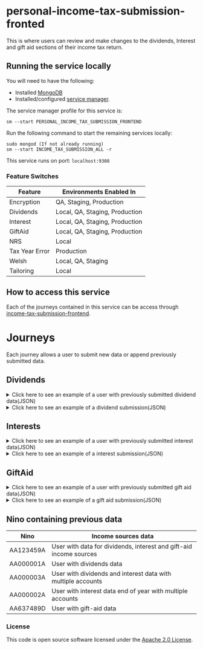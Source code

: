 
# personal-income-tax-submission-fronted
This is where users can review and make changes to the dividends, Interest and gift aid sections of their income tax return.

## Running the service locally

You will need to have the following:
- Installed [MongoDB](https://docs.mongodb.com/manual/installation/)
- Installed/configured [service manager](https://github.com/hmrc/service-manager).

The service manager profile for this service is:

    sm --start PERSONAL_INCOME_TAX_SUBMISSION_FRONTEND
Run the following command to start the remaining services locally:

    sudo mongod (If not already running)
    sm --start INCOME_TAX_SUBMISSION_ALL -r

This service runs on port: `localhost:9308`

### Feature Switches

| Feature | Environments Enabled In |
| --- | --- |
| Encryption | QA, Staging, Production |
| Dividends | Local, QA, Staging, Production |
| Interest | Local, QA, Staging, Production |
| GiftAid | Local, QA, Staging, Production |
| NRS | Local |
| Tax Year Error | Production |
| Welsh | Local, QA, Staging |
| Tailoring | Local |

## How to access this service
Each of the journeys contained in this service can be access through [income-tax-submission-frontend](https://github.com/hmrc/income-tax-submission-frontend).


# Journeys

Each journey allows a user to submit new data or append previously submitted data.

## Dividends

<details>
<summary>Click here to see an example of a user with previously submitted dividend data(JSON)</summary>

```json
{
  "dividends": {
    "ukDividends": 99999999999.99,
    "otherUkDividends": 99999999999.99
  }
}
```
</details>

<details>
<summary>Click here to see an example of a dividend submission(JSON)</summary>

```json
{
  "ukDividends": true,
  "ukDividendsAmount": 500,
  "otherUkDividends": true,
  "otherUkDividendsAmount": 500
}
```
</details>

## Interests

<details>
<summary>Click here to see an example of a user with previously submitted interest data(JSON)</summary>

```json
{
  "interest": [
    {
      "accountName": "Rick Owens Bank",
      "incomeSourceId": "000000000000001",
      "taxedUkInterest": 99999999999.99,
      "untaxedUkInterest": 99999999999.99
    },
    {
      "accountName": "Rick Owens Taxed Bank",
      "incomeSourceId": "000000000000002",
      "taxedUkInterest": 99999999999.99
    },
    {
      "accountName": "Rick Owens Untaxed Bank",
      "incomeSourceId": "000000000000003",
      "untaxedUkInterest": 99999999999.99
    }
  ]
}
```
</details>

<details>
<summary>Click here to see an example of a interest submission(JSON)</summary>

```json
{
  "untaxedUkInterest": true,
  "taxedUkInterest": true,
  "accounts": [
    {
      "accountName": "juamal",
      "untaxedAmount": 566,
      "taxedAmount": 500,
      "uniqueSessionId": "c861a963-e126-402a-9909-da37d9f77121"
    }
  ]
}
```
</details>

## GiftAid

<details>
<summary>Click here to see an example of a user with previously submitted gift aid data(JSON)</summary>

```json
{
  "giftAid": {
    "giftAidPayments": {
      "nonUkCharitiesCharityNames": [
        "Rick Owens Charity"
      ],
      "currentYear": 99999999999.99,
      "oneOffCurrentYear": 99999999999.99,
      "currentYearTreatedAsPreviousYear": 99999999999.99,
      "nextYearTreatedAsCurrentYear": 99999999999.99,
      "nonUkCharities": 99999999999.99
    },
    "gifts": {
      "investmentsNonUkCharitiesCharityNames": [
        "Rick Owens Non-UK Charity"
      ],
      "landAndBuildings": 99999999999.99,
      "sharesOrSecurities": 99999999999.99,
      "investmentsNonUkCharities": 99999999999.99
    }
  }
}
```
</details>

<details>
<summary>Click here to see an example of a gift aid submission(JSON)</summary>

```json
{
  "giftAidPayments": {
    "nonUkCharities": 500,
    "nonUkCharitiesCharityNames": [
      "charity"
    ],
    "currentYear": 500,
    "currentYearTreatedAsPreviousYear": 500,
    "nextYearTreatedAsCurrentYear": 500,
    "oneOffCurrentYear": 500
  },
  "gifts": {
    "investmentsNonUkCharities": 500,
    "investmentsNonUkCharitiesCharityNames": [
      "charity"
    ],
    "sharesOrSecurities": 500,
    "landAndBuildings": 500
  }
}
```
</details>

## Nino containing previous data
| Nino | Income sources data |
| --- | --- |
| AA123459A | User with data for dividends, interest and gift-aid income sources |
| AA000001A | User with dividends data |
| AA000003A | User with dividends and interest data with multiple accounts|
| AA000002A | User with interest data end of year with multiple accounts|
| AA637489D | User with gift-aid data |


### License

This code is open source software licensed under the [Apache 2.0 License](http://www.apache.org/licenses/LICENSE-2.0.html).
